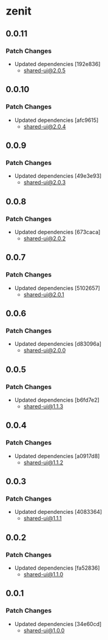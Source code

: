 # zenit

## 0.0.11

### Patch Changes

- Updated dependencies [192e836]
  - shared-ui@2.0.5

## 0.0.10

### Patch Changes

- Updated dependencies [afc9615]
  - shared-ui@2.0.4

## 0.0.9

### Patch Changes

- Updated dependencies [49e3e93]
  - shared-ui@2.0.3

## 0.0.8

### Patch Changes

- Updated dependencies [673caca]
  - shared-ui@2.0.2

## 0.0.7

### Patch Changes

- Updated dependencies [5102657]
  - shared-ui@2.0.1

## 0.0.6

### Patch Changes

- Updated dependencies [d83096a]
  - shared-ui@2.0.0

## 0.0.5

### Patch Changes

- Updated dependencies [b6fd7e2]
  - shared-ui@1.1.3

## 0.0.4

### Patch Changes

- Updated dependencies [a0917d8]
  - shared-ui@1.1.2

## 0.0.3

### Patch Changes

- Updated dependencies [4083364]
  - shared-ui@1.1.1

## 0.0.2

### Patch Changes

- Updated dependencies [fa52836]
  - shared-ui@1.1.0

## 0.0.1

### Patch Changes

- Updated dependencies [34e60cd]
  - shared-ui@1.0.0
